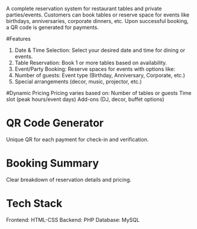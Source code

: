 A complete reservation system for restaurant tables and private parties/events. Customers can book tables or reserve space for events like birthdays, anniversaries, corporate dinners, etc. Upon successful booking, a QR code is generated for payments.

#Features
1. Date & Time Selection: Select your desired date and time for dining or events.
2. Table Reservation: Book 1 or more tables based on availability.
3. Event/Party Booking: Reserve spaces for events with options like:
4. Number of guests: Event type (Birthday, Anniversary, Corporate, etc.)
5. Special arrangements (decor, music, projector, etc.)

#Dynamic Pricing
Pricing varies based on:
Number of tables or guests
Time slot (peak hours/event days)
Add-ons (DJ, decor, buffet options)

# QR Code Generator
Unique QR for each payment for check-in and verification.

# Booking Summary
Clear breakdown of reservation details and pricing.

# Tech Stack
Frontend: HTML-CSS
Backend: PHP
Database: MySQL

